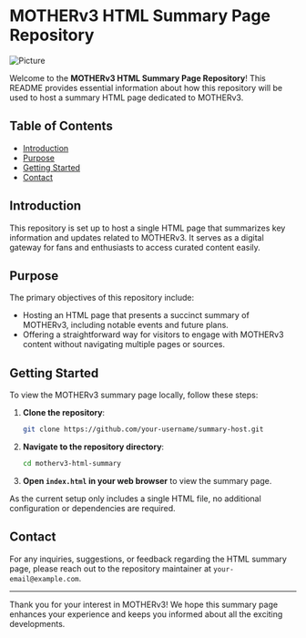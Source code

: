 # MOTHERv3 HTML Summary Page Repository

![Picture](https://pbs.twimg.com/profile_banners/1592683698083831809/1735077928/1500x500)

Welcome to the **MOTHERv3 HTML Summary Page Repository**! This README provides essential information about how this repository will be used to host a summary HTML page dedicated to MOTHERv3.

## Table of Contents

- [Introduction](#introduction)
- [Purpose](#purpose)
- [Getting Started](#getting-started)
- [Contact](#contact)

## Introduction

This repository is set up to host a single HTML page that summarizes key information and updates related to MOTHERv3. It serves as a digital gateway for fans and enthusiasts to access curated content easily.

## Purpose

The primary objectives of this repository include:

- Hosting an HTML page that presents a succinct summary of MOTHERv3, including notable events and future plans.
- Offering a straightforward way for visitors to engage with MOTHERv3 content without navigating multiple pages or sources.

## Getting Started

To view the MOTHERv3 summary page locally, follow these steps:

1. **Clone the repository**:
   ```bash
   git clone https://github.com/your-username/summary-host.git
   ```

2. **Navigate to the repository directory**:
   ```bash
   cd motherv3-html-summary
   ```

3. **Open `index.html` in your web browser** to view the summary page.

As the current setup only includes a single HTML file, no additional configuration or dependencies are required.

## Contact

For any inquiries, suggestions, or feedback regarding the HTML summary page, please reach out to the repository maintainer at `your-email@example.com`.

---

Thank you for your interest in MOTHERv3! We hope this summary page enhances your experience and keeps you informed about all the exciting developments.
